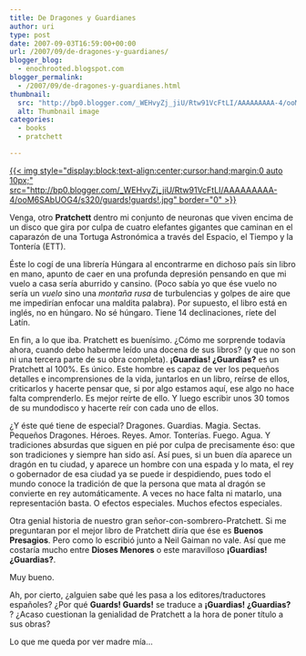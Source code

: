 ```yaml
---
title: De Dragones y Guardianes
author: uri
type: post
date: 2007-09-03T16:59:00+00:00
url: /2007/09/de-dragones-y-guardianes/
blogger_blog:
  - enochrooted.blogspot.com
blogger_permalink:
  - /2007/09/de-dragones-y-guardianes.html
thumbnail:
  src: "http://bp0.blogger.com/_WEHvyZj_jiU/Rtw91VcFtLI/AAAAAAAAA-4/ooM6SAbUOG4/s320/guards!guards!.jpg"
  alt: Thumbnail image
categories:
  - books
  - pratchett

---
```

[{{< img style="display:block;text-align:center;cursor:hand;margin:0 auto 10px;" src="http://bp0.blogger.com/_WEHvyZj_jiU/Rtw91VcFtLI/AAAAAAAAA-4/ooM6SAbUOG4/s320/guards!guards!.jpg" border="0" >}}][1]

Venga, otro <span style="font-weight:bold;">Pratchett</span> dentro mi conjunto de neuronas que viven encima de un disco que gira por culpa de cuatro elefantes gigantes que caminan en el caparazón de una Tortuga Astronómica a través del Espacio, el Tiempo y la Tontería (ETT).

Éste lo cogí de una librería Húngara al encontrarme en dichoso país sin libro en mano, apunto de caer en una profunda depresión pensando en que mi vuelo a casa sería aburrido y cansino. (Poco sabía yo que ése vuelo no sería un <span style="font-style:italic;">vuelo</span> sino una <span style="font-style:italic;">montaña rusa</span> de turbulencias y golpes de aire que me impedirían enfocar una maldita palabra). Por supuesto, el libro está en inglés, no en húngaro. No sé húngaro. Tiene 14 declinaciones, ríete del Latín.

En fin, a lo que iba. Pratchett es buenísimo. ¿Cómo me sorprende todavía ahora, cuando debo haberme leído una docena de sus libros? (y que no son ni una tercera parte de su obra completa). <span style="font-weight:bold;">¡Guardias! ¿Guardias?</span> es un Pratchett al 100%. Es único. Este hombre es capaz de ver los pequeños detalles e incomprensiones de la vida, juntarlos en un libro, reírse de ellos, criticarlos y hacerte pensar que, si por algo estamos aquí, ese algo no hace falta comprenderlo. Es mejor reírte de ello. Y luego escribir unos 30 tomos de su mundodisco y hacerte reír con cada uno de ellos.

¿Y éste qué tiene de especial? Dragones. Guardias. Magia. Sectas. Pequeños Dragones. Héroes. Reyes. Amor. Tonterías. Fuego. Agua. Y tradiciones absurdas que siguen en pié por culpa de precisamente éso: que son tradiciones y siempre han sido así. Así pues, si un buen día aparece un dragón en tu ciudad, y aparece un hombre con una espada y lo mata, el rey o gobernador de esa ciudad ya se puede ir despidiendo, pues todo el mundo conoce la tradición de que la persona que mata al dragón se convierte en rey automáticamente. A veces no hace falta ni matarlo, una representación basta. O efectos especiales. Muchos efectos especiales.

Otra genial historia de nuestro gran señor-con-sombrero-Pratchett. Si me preguntaran por el mejor libro de Pratchett diría que ése es <span style="font-weight:bold;">Buenos Presagios</span>. Pero como lo escribió junto a Neil Gaiman no vale. Así que me costaría mucho entre <span style="font-weight:bold;">Dioses Menores</span> o este maravilloso <span style="font-weight:bold;">¡Guardias! ¿Guardias?</span>.

Muy bueno.

Ah, por cierto, ¿alguien sabe qué les pasa a los editores/traductores españoles? ¿Por qué <span style="font-weight:bold;">Guards! Guards!</span> se traduce a <span style="font-weight:bold;">¡Guardias! ¿Guardias?</span> ? ¿Acaso cuestionan la genialidad de Pratchett a la hora de poner título a sus obras? 

Lo que me queda por ver madre mía&#8230;

 [1]: http://bp0.blogger.com/_WEHvyZj_jiU/Rtw91VcFtLI/AAAAAAAAA-4/ooM6SAbUOG4/s1600-h/guards!guards!.jpg